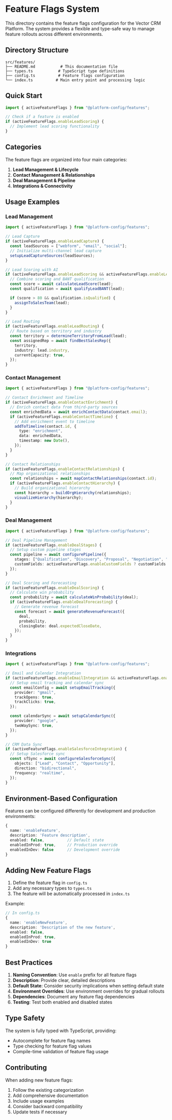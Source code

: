 # Feature Flags System

This directory contains the feature flags configuration for the Vector CRM Platform. The system provides a flexible and type-safe way to manage feature rollouts across different environments.

## Directory Structure

```
src/features/
├── README.md           # This documentation file
├── types.ts           # TypeScript type definitions
├── config.ts          # Feature flags configuration
└── index.ts          # Main entry point and processing logic
```

## Quick Start

```typescript
import { activeFeatureFlags } from "@platform-config/features";

// Check if a feature is enabled
if (activeFeatureFlags.enableLeadScoring) {
  // Implement lead scoring functionality
}
```

## Categories

The feature flags are organized into four main categories:

1. **Lead Management & Lifecycle**
2. **Contact Management & Relationships**
3. **Deal Management & Pipeline**
4. **Integrations & Connectivity**

## Usage Examples

### Lead Management

```typescript
import { activeFeatureFlags } from "@platform-config/features";

// Lead Capture
if (activeFeatureFlags.enableLeadCapture) {
  const leadSources = ["webform", "email", "social"];
  // Initialize multi-channel lead capture
  setupLeadCaptureSources(leadSources);
}

// Lead Scoring with AI
if (activeFeatureFlags.enableLeadScoring && activeFeatureFlags.enableLeadQualification) {
  // Combine scoring and BANT qualification
  const score = await calculateLeadScore(lead);
  const qualification = await qualifyLeadBANT(lead);

  if (score > 80 && qualification.isQualified) {
    assignToSalesTeam(lead);
  }
}

// Lead Routing
if (activeFeatureFlags.enableLeadRouting) {
  // Route based on territory and industry
  const territory = determineTerritoryFromLead(lead);
  const assignedRep = await findBestSalesRep({
    territory,
    industry: lead.industry,
    currentCapacity: true,
  });
}
```

### Contact Management

```typescript
import { activeFeatureFlags } from "@platform-config/features";

// Contact Enrichment and Timeline
if (activeFeatureFlags.enableContactEnrichment) {
  // Enrich contact data from third-party sources
  const enrichedData = await enrichContactData(contact.email);
  if (activeFeatureFlags.enableContactTimeline) {
    // Add enrichment event to timeline
    addToTimeline(contact.id, {
      type: "enrichment",
      data: enrichedData,
      timestamp: new Date(),
    });
  }
}

// Contact Relationships
if (activeFeatureFlags.enableContactRelationships) {
  // Map organizational relationships
  const relationships = await mapContactRelationships(contact.id);
  if (activeFeatureFlags.enableContactHierarchy) {
    // Build organizational hierarchy
    const hierarchy = buildOrgHierarchy(relationships);
    visualizeHierarchy(hierarchy);
  }
}
```

### Deal Management

```typescript
import { activeFeatureFlags } from "@platform-config/features";

// Deal Pipeline Management
if (activeFeatureFlags.enableDealStages) {
  // Setup custom pipeline stages
  const pipeline = await configurePipeline({
    stages: ["Qualification", "Discovery", "Proposal", "Negotiation", "Closed"],
    customFields: activeFeatureFlags.enableCustomFields ? customFields : [],
  });
}

// Deal Scoring and Forecasting
if (activeFeatureFlags.enableDealScoring) {
  // Calculate win probability
  const probability = await calculateWinProbability(deal);
  if (activeFeatureFlags.enableDealForecasting) {
    // Generate revenue forecast
    const forecast = await generateRevenueForecast({
      deal,
      probability,
      closingDate: deal.expectedCloseDate,
    });
  }
}
```

### Integrations

```typescript
import { activeFeatureFlags } from "@platform-config/features";

// Email and Calendar Integration
if (activeFeatureFlags.enableEmailIntegration && activeFeatureFlags.enableCalendarIntegration) {
  // Setup email tracking and calendar sync
  const emailConfig = await setupEmailTracking({
    provider: "gmail",
    trackOpens: true,
    trackClicks: true,
  });

  const calendarSync = await setupCalendarSync({
    provider: "google",
    twoWaySync: true,
  });
}

// CRM Data Sync
if (activeFeatureFlags.enableSalesforceIntegration) {
  // Setup Salesforce sync
  const sfSync = await configureSalesforceSync({
    objects: ["Lead", "Contact", "Opportunity"],
    direction: "bidirectional",
    frequency: "realtime",
  });
}
```

## Environment-Based Configuration

Features can be configured differently for development and production environments:

```typescript
{
  name: 'enableFeature',
  description: 'Feature description',
  enabled: false,          // Default state
  enabledInProd: true,     // Production override
  enabledInDev: false      // Development override
}
```

## Adding New Feature Flags

1. Define the feature flag in `config.ts`
2. Add any necessary types to `types.ts`
3. The feature will be automatically processed in `index.ts`

Example:

```typescript
// In config.ts
{
  name: 'enableNewFeature',
  description: 'Description of the new feature',
  enabled: false,
  enabledInProd: true,
  enabledInDev: true
}
```

## Best Practices

1. **Naming Convention**: Use `enable` prefix for all feature flags
2. **Description**: Provide clear, detailed descriptions
3. **Default State**: Consider security implications when setting default state
4. **Environment Overrides**: Use environment overrides for gradual rollouts
5. **Dependencies**: Document any feature flag dependencies
6. **Testing**: Test both enabled and disabled states

## Type Safety

The system is fully typed with TypeScript, providing:

- Autocomplete for feature flag names
- Type checking for feature flag values
- Compile-time validation of feature flag usage

## Contributing

When adding new feature flags:

1. Follow the existing categorization
2. Add comprehensive documentation
3. Include usage examples
4. Consider backward compatibility
5. Update tests if necessary
